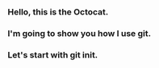 ### Hello, this is the Octocat.
### I'm going to show you how I use git.
### Let's start with git init.